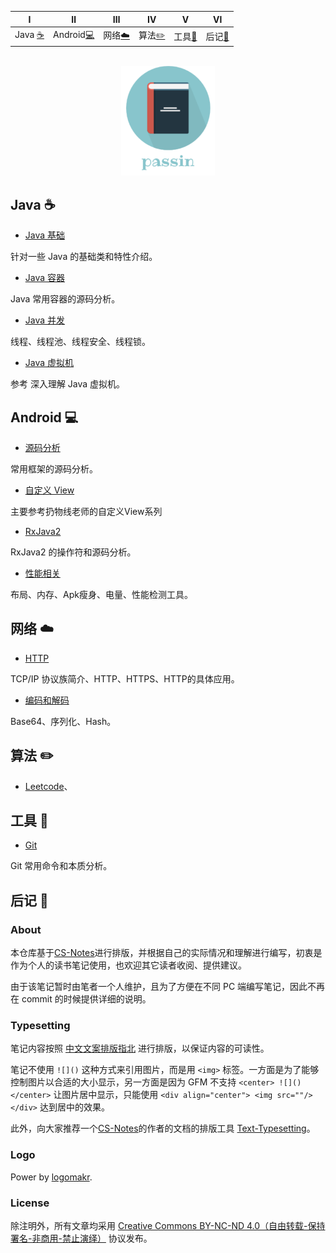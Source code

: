 
| Ⅰ | Ⅱ | Ⅲ | Ⅳ | Ⅴ | Ⅵ | 
| :--------: | :---------: | :---------: | :---------: | :---------: | :---------:|
| Java [:coffee:](#java-coffee) | Android[:computer:](#Android-computer)|网络[:cloud:](#网络-cloud) | 算法[:pencil2:](#算法-pencil2) | 工具[:hammer:](#工具-hammer)|后记[:memo:](#后记-memo) |
    

<br>
<div align="center">
    <img src="pictures//LogoMakr_3qozGk.png" width="150px">
</div>


## Java :coffee:

- [Java 基础](https://github.com/passin95/LearningNotes/blob/master/notes/Java%20基础.md)

针对一些 Java 的基础类和特性介绍。

- [Java 容器](https://github.com/passin95/LearningNotes/blob/master/notes/Java%20容器.md)

Java 常用容器的源码分析。

- [Java 并发](https://github.com/passin95/LearningNotes/blob/master/notes/Java%20容器.md)

线程、线程池、线程安全、线程锁。

- [Java 虚拟机](https://github.com/passin95/LearningNotes/blob/master/notes/Java%20虚拟机.md)

参考 深入理解 Java 虚拟机。

## Android :computer:

- [源码分析](https://github.com/passin95/LearningNotes/blob/master/notes/源码分析.md)

常用框架的源码分析。

- [自定义 View](https://github.com/passin95/LearningNotes/blob/master/notes/自定义%20View.md)

主要参考扔物线老师的自定义View系列

- [RxJava2](https://github.com/passin95/LearningNotes/blob/master/notes/RxJava.md)

RxJava2 的操作符和源码分析。

- [性能相关](https://github.com/passin95/LearningNotes/blob/master/notes/性能相关.md)

布局、内存、Apk瘦身、电量、性能检测工具。

## 网络 :cloud:

- [HTTP](https://github.com/passin95/LearningNotes/blob/master/notes/HTTP.md)

TCP/IP 协议族简介、HTTP、HTTPS、HTTP的具体应用。

- [编码和解码](https://github.com/passin95/LearningNotes/blob/master/notes/编码和解码.md)

Base64、序列化、Hash。

## 算法 :pencil2:

- [Leetcode](https://github.com/passin95/LearningNotes/blob/master/notes/Leetcode.md)、

## 工具 :hammer:

- [Git](https://github.com/passin95/LearningNotes/blob/master/notes/Git.md)

Git 常用命令和本质分析。

## 后记 :memo:

### About

本仓库基于[CS-Notes](https://github.com/CyC2018/CS-Notes)进行排版，并根据自己的实际情况和理解进行编写，初衷是作为个人的读书笔记使用，也欢迎其它读者收阅、提供建议。

由于该笔记暂时由笔者一个人维护，且为了方便在不同 PC 端编写笔记，因此不再在 commit 的时候提供详细的说明。

### Typesetting

笔记内容按照 [中文文案排版指北](https://mazhuang.org/wiki/chinese-copywriting-guidelines/) 进行排版，以保证内容的可读性。

笔记不使用 `![]()` 这种方式来引用图片，而是用 `<img>` 标签。一方面是为了能够控制图片以合适的大小显示，另一方面是因为 GFM 不支持 `<center> ![]() </center>` 让图片居中显示，只能使用 `<div align="center"> <img src=""/> </div>` 达到居中的效果。

此外，向大家推荐一个[CS-Notes](https://github.com/CyC2018/CS-Notes)的作者的文档的排版工具 [Text-Typesetting](https://cyc2018.github.io/Text-Typesetting/)。

### Logo

Power by [logomakr](https://logomakr.com/).

### License

除注明外，所有文章均采用 [Creative Commons BY-NC-ND 4.0（自由转载-保持署名-非商用-禁止演绎）](https://creativecommons.org/licenses/by-nc-nd/4.0/deed.zh) 协议发布。

